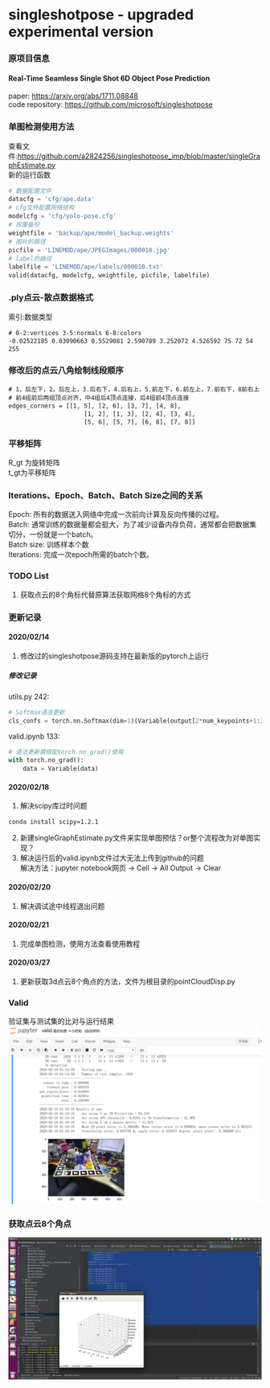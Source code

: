 # singleshotpose - upgraded experimental version
### 原项目信息
#### Real-Time Seamless Single Shot 6D Object Pose Prediction
paper: https://arxiv.org/abs/1711.08848 <br>
code repository: https://github.com/microsoft/singleshotpose

### 单图检测使用方法
查看文件:https://github.com/a2824256/singleshotpose_imp/blob/master/singleGraphEstimate.py <br>
新的运行函数
```python
# 数据配置文件
datacfg = 'cfg/ape.data'
# cfg文件配置网络结构
modelcfg = 'cfg/yolo-pose.cfg'
# 权重备份
weightfile = 'backup/ape/model_backup.weights'
# 图片的路径
picfile = 'LINEMOD/ape/JPEGImages/000010.jpg'
# label的路径
labelfile = 'LINEMOD/ape/labels/000010.txt'
valid(datacfg, modelcfg, weightfile, picfile, labelfile)
```

### .ply点云-散点数据格式
索引:数据类型
```
# 0-2:vertices 3-5:normals 6-8:colors
-0.02522185 0.03090663 0.5529081 2.590789 3.252072 4.526592 75 72 54 255 
```
### 修改后的点云八角绘制线段顺序
```
# 1，后左下，2。后左上，3.后右下，4.后右上，5.前左下，6.前左上，7.前右下，8前右上
# 前4组前后两组顶点对齐，中4组后4顶点连接，后4组前4顶点连接
edges_corners = [[1, 5], [2, 6], [3, 7], [4, 8],
                     [1, 2], [1, 3], [2, 4], [3, 4],
                     [5, 6], [5, 7], [6, 8], [7, 8]]
```

### 平移矩阵
R_gt 为旋转矩阵<br>
t_gt为平移矩阵

### Iterations、Epoch、Batch、Batch Size之间的关系
Epoch: 所有的数据送入网络中完成一次前向计算及反向传播的过程。<br>
Batch: 通常训练的数据量都会挺大，为了减少设备内存负荷，通常都会把数据集切分，一份就是一个batch。<br>
Batch size: 训练样本个数 <br>
Iterations: 完成一次epoch所需的batch个数。

### TODO List
1. 获取点云的8个角标代替原算法获取网格8个角标的方式

### 更新记录
#### 2020/02/14
1. 修改过的singleshotpose源码支持在最新版的pytorch上运行

##### 修改记录
utils.py 242: 
```python
# Softmax语法更新
cls_confs = torch.nn.Softmax(dim=1)(Variable(output[2*num_keypoints+1:2*num_keypoints+1+num_classes].transpose(0,1))).data
```
valid.ipynb 133:
```python
# 语法更新需搭配torch.no_grad()使用
with torch.no_grad():
    data = Variable(data)
```
 
#### 2020/02/18
1. 解决scipy库过时问题
```shell script
conda install scipy=1.2.1
```

2. 新建singleGraphEstimate.py文件来实现单图预估？or整个流程改为对单图实现？
3. 解决运行后的valid.ipynb文件过大无法上传到github的问题<br>
解决方法：jupyter notebook网页 -> Cell -> All Output -> Clear

#### 2020/02/20
1. 解决调试途中线程退出问题

#### 2020/02/21
1. 完成单图检测，使用方法查看使用教程

#### 2020/03/27
1. 更新获取3d点云8个角点的方法，文件为根目录的pointCloudDisp.py

### Valid
验证集与测试集的比对与运行结果<br>
![valid.ipynb](./material/img/result.png)

### 获取点云8个角点
![pointcloud](./material/img/pointcloud.png)

